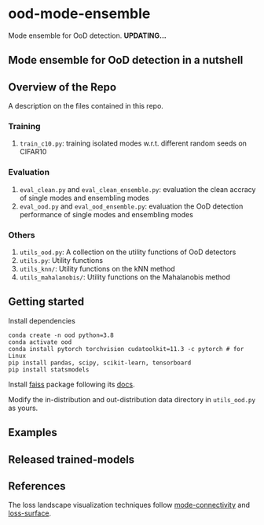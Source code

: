 # ood-mode-ensemble
Mode ensemble for OoD detection. **UPDATING...**


## Mode ensemble for OoD detection in a nutshell

## Overview of the Repo

A description on the files contained in this repo.

### Training
1. `train_c10.py`: training isolated modes w.r.t. different random seeds on CIFAR10

### Evaluation
1. `eval_clean.py` and `eval_clean_ensemble.py`: evaluation the clean accracy of single modes and ensembling modes
2. `eval_ood.py` and `eval_ood_ensemble.py`: evaluation the OoD detection performance of single modes and ensembling modes

### Others
1. `utils_ood.py`: A collection on the utility functions of OoD detectors
2. `utils.py`: Utility functions
3. `utils_knn/`: Utility functions on the kNN method
4. `utils_mahalanobis/`: Utility functions on the Mahalanobis method

## Getting started
Install dependencies
```
conda create -n ood python=3.8
conda activate ood
conda install pytorch torchvision cudatoolkit=11.3 -c pytorch # for Linux
pip install pandas, scipy, scikit-learn, tensorboard
pip install statsmodels
```
Install [faiss](https://github.com/facebookresearch/faiss/tree/main) package following its [docs](https://github.com/facebookresearch/faiss/blob/main/INSTALL.md).

Modify the in-distribution and out-distribution data directory in `utils_ood.py` as yours.

## Examples

## Released trained-models

## References
The loss landscape visualization techniques follow [mode-connectivity](https://github.com/timgaripov/dnn-mode-connectivity) and [loss-surface](https://github.com/tomgoldstein/loss-landscape).